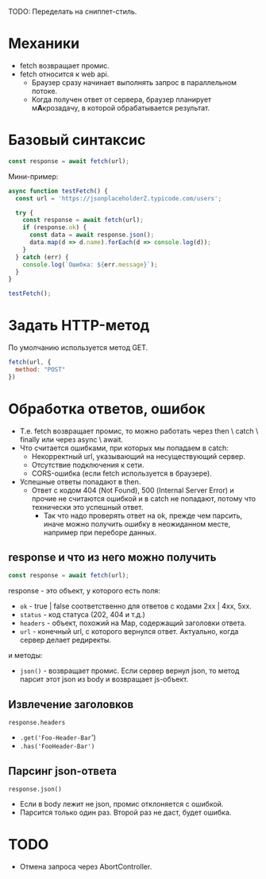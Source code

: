TODO: Переделать на сниппет-стиль.

# Механики

* fetch возвращает промис.
* fetch относится к web api.
  * Браузер сразу начинает выполнять запрос в параллельном потоке.
  * Когда получен ответ от сервера, браузер планирует м**А**крозадачу, в которой обрабатывается результат.

# Базовый синтаксис

```javascript
const response = await fetch(url);
```

Мини-пример:

```javascript
async function testFetch() {
  const url = 'https://jsonplaceholderZ.typicode.com/users';

  try {
    const response = await fetch(url);
    if (response.ok) {
      const data = await response.json();
      data.map(d => d.name).forEach(d => console.log(d)); 
    }
  } catch (err) {
    console.log(`Ошибка: ${err.message}`);
  }
}

testFetch();
```



# Задать HTTP-метод

По умолчанию используется метод GET.

```javascript
fetch(url, {
  method: "POST"
})
```



# Обработка ответов, ошибок

* Т.е. fetch возвращает промис, то можно работать через then \ catch \ finally или через async \ await.
* Что считается ошибками, при которых мы попадаем в catch:
  * Некорректный url, указывающий на несуществующий сервер.
  * Отсутствие подключения к сети.
  * CORS-ошибка (если fetch используется в браузере).
* Успешные ответы попадают в then.
  * Ответ с кодом 404 (Not Found), 500 (Internal Server Error) и прочие не считаются ошибкой и в catch не попадают, потому что технически это успешный ответ.
    * Так что надо проверять ответ на ok, прежде чем парсить, иначе можно получить ошибку в неожиданном месте, например при переборе данных.

## response и что из него можно получить

```javascript
const response = await fetch(url);
```

response - это объект, у которого есть поля:

* `ok` - true | false соответственно для ответов с кодами 2xx | 4xx, 5xx.
* `status` - код статуса (202, 404 и т.д.)
* `headers` - объект, похожий на Map, содержащий заголовки ответа.
* `url` - конечный url, с которого вернулся ответ. Актуально, когда сервер делает редиректы.

 и методы:

* `json()` - возвращает промис. Если сервер вернул json, то метод парсит этот json из body и возвращает js-объект.

## Извлечение заголовков

`response.headers`

* `.get('Foo-Header-Bar`')
* `.has('FooHeader-Bar')`

## Парсинг json-ответа

`response.json()`

* Если в body лежит не json, промис отклоняется с ошибкой.
* Парсится только один раз. Второй раз не даст, будет ошибка.

# TODO

* Отмена запроса через AbortController.

